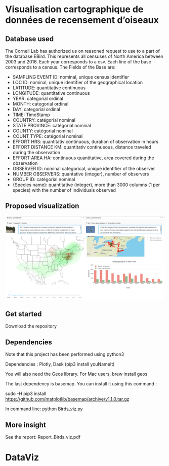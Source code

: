 # Visualisation cartographique de données de recensement d’oiseaux

## Database used

The Cornell Lab has authorized us on reasoned request to use to a part of the database
EBird. This represents all censuses of North America between 2003 and 2016.
Each year corresponds to a csv. Each line of the base corresponds to a census. The
Fields of the Base are:

- SAMPLING EVENT ID: nominal, unique census identifier
- LOC ID: nominal, unique identifier of the geographical location
- LATITUDE: quantitative continuous
- LONGITUDE: quantitative continuous
- YEAR: categorial ordinal
- MONTH: categorial ordinal
- DAY: categorial ordinal
- TIME: TimeStamp
- COUNTRY: catégorial nominal
- STATE PROVINCE: catégorial nominal
- COUNTY: catégorial nominal
- COUNT TYPE: catégorial nominal
- EFFORT HRS: quantitativ continuous, duration of observation in hours
- EFFORT DISTANCE KM: quantitativ continueous, distance traveled during the observation
- EFFORT AREA HA: continuous quantitative, area covered during the observation
- OBSERVER ID: nominal categorical, unique identifier of the observer
- NUMBER OBSERVERS: quantative (integer), number of observers
- GROUP ID: catégorial nominal
- {Species name}: quantitative (integer), more than 3000 columns (1 per species) with the number
of individuals observed


## Proposed visualization
![alt text](./useCase.png)

## Get started

Download the repository

## Dependencies

Note that this project has been performed using python3

Dependencies : Plotly, Dask (pip3 install youNameIt)

You will also need the Geos library. For Mac users, brew install geos

The last dependency is basemap. You can install it using this command :

sudo -H pip3 install https://github.com/matplotlib/basemap/archive/v1.1.0.tar.gz

In command line:
python Birds_viz.py

## More insight

See the report: Report_Birds_viz.pdf

# DataViz
